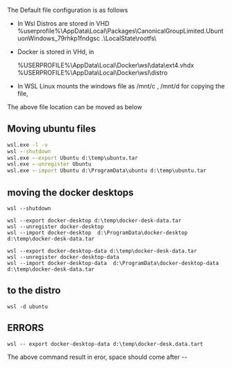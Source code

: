 
The Default file configuration is as follows

* In Wsl Distros are stored in VHD 
    %userprofile%\AppData\Local\Packages\CanonicalGroupLimited.UbuntuonWindows_79rhkp1fndgsc
      .\LocalState\rootfs\

* Docker is stored in VHd, in 
    
     %USERPROFILE%\AppData\Local\Docker\wsl\data\ext4.vhdx
     %USERPROFILE%\AppData\Local\Docker\wsl\distro

* In WSL Linux mounts the windows file as  /mnt/c , /mnt/d
 for copying the file,
 
The above file location can be moved as below

 ## Moving ubuntu files
``` cmd
wsl.exe -l -v
wsl --shutdown
wsl.exe --export Ubuntu d:\temp\ubuntu.tar
wsl.exe --unregister Ubuntu
wsl.exe --import Ubuntu d:\ProgramData\ubuntu d:\temp\ubuntu.tar


```

## moving the docker desktops
``` wsl
wsl --shutdown

wsl --export docker-desktop d:\temp\docker-desk-data.tar
wsl --unregister docker-desktop
wsl --import docker-desktop  d:\ProgramData\docker-desktop  d:\temp\docker-desk-data.tar

wsl --export docker-desktop-data d:\temp\docker-desk-data.tar
wsl --unregister docker-desktop-data
wsl --import docker-desktop-data  d:\ProgramData\docker-desktop-data  d:\temp\docker-desk-data.tar

```

## to the distro
``` wsl
wsl -d ubuntu

```

## ERRORS 
``` WSL
wsl -- export docker-desktop-data d:\temp\docker-desk.data.tart

```
The above command result in eror, space should come after -- 

